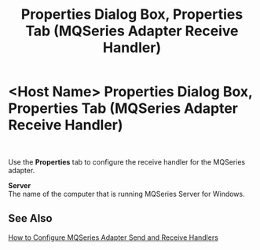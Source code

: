 ﻿---
title: <Host Name> Properties Dialog Box, Properties Tab (MQSeries Adapter Receive Handler)
TOCTitle: <Host Name> Properties Dialog Box, Properties Tab (MQSeries Adapter Receive Handler)
ms:assetid: 9b870a40-24ac-4d47-a2f9-7dd4e6e56076
ms:mtpsurl: https://msdn.microsoft.com/en-us/library/Aa577548(v=BTS.80)
ms:contentKeyID: 51529987
ms.date: 08/30/2017
mtps_version: v=BTS.80
f1_keywords:
- bts10.adaptors.mqseries.handler.receive.props
---

# \<Host Name\> Properties Dialog Box, Properties Tab (MQSeries Adapter Receive Handler)

 

Use the **Properties** tab to configure the receive handler for the MQSeries adapter.

**Server**  
The name of the computer that is running MQSeries Server for Windows.

## See Also

[How to Configure MQSeries Adapter Send and Receive Handlers](https://msdn.microsoft.com/en-us/library/aa561541\(v=bts.80\))

